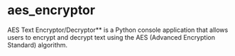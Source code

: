 # aes_encryptor
AES Text Encryptor/Decryptor** is a Python console application that allows users to encrypt and decrypt text using the AES (Advanced Encryption Standard) algorithm.
